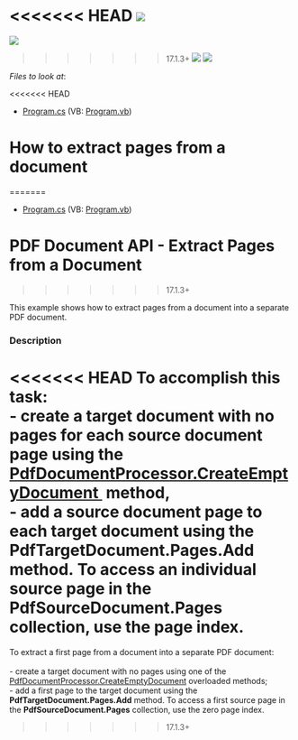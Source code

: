 <!-- default badges list -->
<<<<<<< HEAD
![](https://img.shields.io/endpoint?url=https://codecentral.devexpress.com/api/v1/VersionRange/128595517/15.2.5%2B)
=======
![](https://img.shields.io/endpoint?url=https://codecentral.devexpress.com/api/v1/VersionRange/128595517/17.1.3%2B)
>>>>>>> 17.1.3+
[![](https://img.shields.io/badge/Open_in_DevExpress_Support_Center-FF7200?style=flat-square&logo=DevExpress&logoColor=white)](https://supportcenter.devexpress.com/ticket/details/T374804)
[![](https://img.shields.io/badge/📖_How_to_use_DevExpress_Examples-e9f6fc?style=flat-square)](https://docs.devexpress.com/GeneralInformation/403183)
<!-- default badges end -->
<!-- default file list -->
*Files to look at*:

<<<<<<< HEAD
* [Program.cs](./CS/ExtractDocumentPages/Program.cs) (VB: [Program.vb](./VB/ExtractDocumentPages/Program.vb))
<!-- default file list end -->
# How to extract pages from a document
=======
* [Program.cs](./CS/ExtractFirstPage/Program.cs) (VB: [Program.vb](./VB/ExtractFirstPage/Program.vb))
<!-- default file list end -->
# PDF Document API - Extract Pages from a Document
>>>>>>> 17.1.3+


This example shows how to extract pages from a document into a separate PDF document.


<h3>Description</h3>

<<<<<<< HEAD
To accomplish this task:<br>- create a target document&nbsp;with no pages for each source document page using the <a href="https://documentation.devexpress.com/#DocumentServer/DevExpressPdfPdfDocumentProcessor_CreateEmptyDocumenttopic">PdfDocumentProcessor.CreateEmptyDocument&nbsp;</a> method,<br>- add a source document page to each target document using the <strong>PdfTargetDocument.Pages.Add</strong> method.&nbsp;To access an individual source page in the <strong>PdfSourceDocument.Pages&nbsp;</strong> collection, use the page index.
=======
To extract&nbsp;a first page from a document into a separate PDF document:<br><br>- create a target document with no pages using&nbsp;one of the<a href="https://documentation.devexpress.com/#DocumentServer/DevExpressPdfPdfDocumentProcessor_CreateEmptyDocumenttopic"> PdfDocumentProcessor.CreateEmptyDocument</a> overloaded methods; <br>- add a first page to the target document using the<strong> PdfTargetDocument.Pages.Add</strong> method. To access a first source page in the <strong>PdfSourceDocument.Pages</strong> collection, use the zero page index.
>>>>>>> 17.1.3+

<br/>


